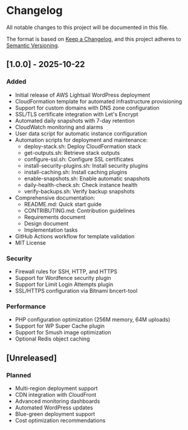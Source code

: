 # Changelog

All notable changes to this project will be documented in this file.

The format is based on [Keep a Changelog](https://keepachangelog.com/en/1.0.0/),
and this project adheres to [Semantic Versioning](https://semver.org/spec/v2.0.0.html).

## [1.0.0] - 2025-10-22

### Added
- Initial release of AWS Lightsail WordPress deployment
- CloudFormation template for automated infrastructure provisioning
- Support for custom domains with DNS zone configuration
- SSL/TLS certificate integration with Let's Encrypt
- Automated daily snapshots with 7-day retention
- CloudWatch monitoring and alarms
- User data script for automatic instance configuration
- Automation scripts for deployment and maintenance:
  - deploy-stack.sh: Deploy CloudFormation stack
  - get-outputs.sh: Retrieve stack outputs
  - configure-ssl.sh: Configure SSL certificates
  - install-security-plugins.sh: Install security plugins
  - install-caching.sh: Install caching plugins
  - enable-snapshots.sh: Enable automatic snapshots
  - daily-health-check.sh: Check instance health
  - verify-backups.sh: Verify backup snapshots
- Comprehensive documentation:
  - README.md: Quick start guide
  - CONTRIBUTING.md: Contribution guidelines
  - Requirements document
  - Design document
  - Implementation tasks
- GitHub Actions workflow for template validation
- MIT License

### Security
- Firewall rules for SSH, HTTP, and HTTPS
- Support for Wordfence security plugin
- Support for Limit Login Attempts plugin
- SSL/HTTPS configuration via Bitnami bncert-tool

### Performance
- PHP configuration optimization (256M memory, 64M uploads)
- Support for WP Super Cache plugin
- Support for Smush image optimization
- Optional Redis object caching

## [Unreleased]

### Planned
- Multi-region deployment support
- CDN integration with CloudFront
- Advanced monitoring dashboards
- Automated WordPress updates
- Blue-green deployment support
- Cost optimization recommendations
